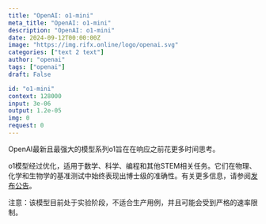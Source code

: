 ```yaml
---
title: "OpenAI: o1-mini"
meta_title: "OpenAI: o1-mini"
description: "OpenAI: o1-mini"
date: 2024-09-12T00:00:00Z
image: "https://img.rifx.online/logo/openai.svg"
categories: ["text 2 text"]
author: "openai"
tags: ["openai"]
draft: False

id: "o1-mini"
context: 128000
input: 3e-06
output: 1.2e-05
img: 0
request: 0
---
```


OpenAI最新且最强大的模型系列o1旨在在响应之前花更多时间思考。

o1模型经过优化，适用于数学、科学、编程和其他STEM相关任务。它们在物理、化学和生物学的基准测试中始终表现出博士级的准确性。有关更多信息，请参阅[发布公告](https://openai.com/o1)。

注意：该模型目前处于实验阶段，不适合生产用例，并且可能会受到严格的速率限制。

